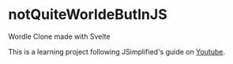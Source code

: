 # notQuiteWorldeButInJS
Wordle Clone made with Svelte

This is a learning project following JSimplified's guide on [Youtube](https://www.youtube.com/c/JSimplified).

